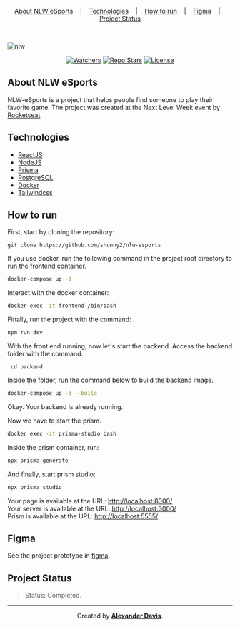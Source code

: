 <p align="center">
<a href="#about-nlw-esports">About NLW eSports</a>
&nbsp;&nbsp;&nbsp;|&nbsp;&nbsp;&nbsp;
<a href="#technologies">Technologies</a>
&nbsp;&nbsp;&nbsp;|&nbsp;&nbsp;&nbsp;
<a href="#how-to-run">How to run</a>
&nbsp;&nbsp;&nbsp;|&nbsp;&nbsp;&nbsp;
<a href="#figma">Figma</a>
&nbsp;&nbsp;&nbsp;|&nbsp;&nbsp;&nbsp;
<a href="#project-status">Project Status</a>
</p>

</br>

![nlw](https://user-images.githubusercontent.com/72872854/191334230-85eb3cf3-221d-4c82-8f46-a0a60fba16e7.png)

<p align="center">
<a href="https://img.shields.io/github/watchers/shunny2/nlw-esports?style=social"><img src="https://img.shields.io/github/watchers/shunny2/nlw-esports?style=social" alt="Watchers"/></a>
<a href="https://img.shields.io/github/stars/shunny2/nlw-esports?style=social"><img src="https://img.shields.io/github/stars/shunny2/nlw-esports?style=social" alt="Repo Stars"/></a>
<a href="https://img.shields.io/github/license/shunny2/nlw-esportsr"><img src="https://img.shields.io/github/license/shunny2/nlw-esports" alt="License"/></a>
</p>

## About NLW eSports

NLW-eSports is a project that helps people find someone to play their favorite game. The project was created at the Next Level Week event by [Rocketseat](https://www.rocketseat.com.br/).

## Technologies

- [ReactJS](https://reactjs.org/)
- [NodeJS](https://nodejs.org/)
- [Prisma](https://www.prisma.io/)
- [PostgreSQL](https://www.postgresql.org/)
- [Docker](https://www.docker.com/)
- [Tailwindcss](https://tailwindcss.com/)

## How to run

First, start by cloning the repository:
```shell
git clone https://github.com/shunny2/nlw-esports
```

If you use docker, run the following command in the project root directory to run the frontend container.
```bash
docker-compose up -d
```

Interact with the docker container:
```bash
docker exec -it frontend /bin/bash
```

Finally, run the project with the command:
```bash
npm run dev
```

With the front end running, now let's start the backend. Access the backend folder with the command:
```shell
 cd backend
```

Inside the folder, run the command below to build the backend image.
```bash
docker-compose up -d --build
```

Okay. Your backend is already running.

Now we have to start the prism.

```bash
docker exec -it prisma-studio bash
```

Inside the prism container, run:
```bash
npx prisma generate
```

And finally, start prism studio:
```bash
npx prisma studio
```

Your page is available at the URL: [http://localhost:8000/](http://localhost:8000/)\
Your server is available at the URL: [http://localhost:3000/](http://localhost:3000/)\
Prism is available at the URL: [http://localhost:5555/](http://localhost:5555/)

## Figma
See the project prototype in [figma](https://www.figma.com/file/wl7FuCQ0MmWvWEGp5wKqhk/NLW-eSports-(Community)?node-id=6%3A23).

## Project Status

> Status: Completed.

<hr></hr>

<p align="center">Created by <a href="https://github.com/shunny2"><b>Alexander Davis</b><a/>.</p>
